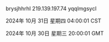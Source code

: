 brysjhhrhl 219.139.197.74 yqqlmgsycl

2024年 10月 31日 星期四 04:00:01 CST

2024年 10月 30日 星期三 20:00:01 GMT
